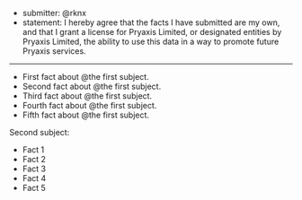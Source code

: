 * submitter: @rknx
* statement: I hereby agree that the facts I have submitted are my own, and that I grant a license for Pryaxis Limited, or designated entities by Pryaxis Limited, the ability to use this data in a way to promote future Pryaxis services.

----

* First fact about @the first subject.
* Second fact about @the first subject.
* Third fact about @the first subject.
* Fourth fact about @the first subject.
* Fifth fact about @the first subject.

Second subject:
  * Fact 1
  * Fact 2
  * Fact 3
  * Fact 4
  * Fact 5
